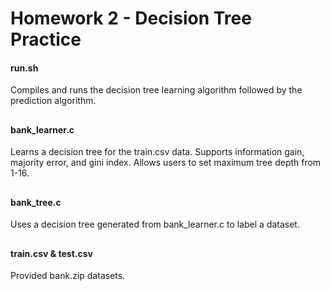 # Homework 2 - Decision Tree Practice
#### run.sh
Compiles and runs the decision tree learning algorithm followed by the prediction algorithm.
##
#### bank_learner.c 
Learns a decision tree for the train.csv data. Supports information gain, majority error, and gini index. Allows users to set maximum tree depth from 1-16.
##
#### bank_tree.c
Uses a decision tree generated from bank_learner.c to label a dataset.
##
#### train.csv & test.csv
Provided bank.zip datasets.
##





